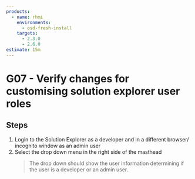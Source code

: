 ```yaml
---
products:
  - name: rhmi
    environments:
      - osd-fresh-install
    targets:
      - 2.3.0
      - 2.6.0
estimate: 15m
---
```


# G07 - Verify changes for customising solution explorer user roles

## Steps

1. Login to the Solution Explorer as a developer and in a different browser/ incognito window as an admin user
2. Select the drop down menu in the right side of the masthead
   > The drop down should show the user information determining if the user is a developer or an admin user.
